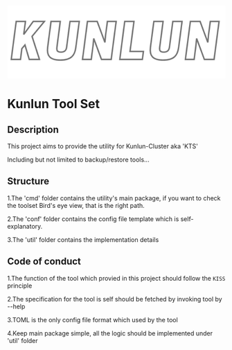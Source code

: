 ![](./resources/kunlun.png)

# Kunlun Tool Set

## Description

This project aims to provide the utility for Kunlun-Cluster aka 'KTS'

Including but not limited to backup/restore tools...

## Structure

1.The 'cmd' folder contains the utility's main package, if you want to check the toolset Bird's eye view, that is the
right path.

2.The 'conf' folder contains the config file template which is self-explanatory.

3.The 'util' folder contains the implementation details

## Code of conduct

1.The function of the tool which provied in this project should follow the `KISS` principle

2.The specification for the tool is self should be fetched by invoking tool by --help

3.TOML is the only config file format which used by the tool

4.Keep main package simple, all the logic should be implemented under 'util' folder